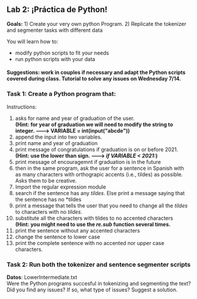 ## Lab 2: ¡Práctica de Python! 

**Goals:** 1) Create your very own python Program. 2) Replicate the tokenizer and segmenter tasks with different data

You will learn how to:
- modify python scripts to fit your needs
- run python scripts with your data

#### Suggestions: work in couples if necessary and adapt the Python scripts covered during class. Tutorial to solve any issues on Wednesday 7/14. 

### Task 1: Create a Python program that:
Instructions:
1. asks for name and year of graduation of the user. <br/>
            **(Hint: for year of graduation we will need to modify the string to integer. ---> VARIABLE = int(input("abcde"))**
2. append the input into two variables. 
3. print name and year of graduation
4. print message of congratulations if graduation is on or before 2021. <br/>
            **(Hint: use the lower than sign. ---> *if VARIABLE < 2021:*)**
5. print message of encouragemnt if graduation is in the future
6. then in the same program, ask the user for a sentence in Spanish with as many characters with orthograpic accents (i.e., tildes) as possible. Asks them to be creative. 
7. Import the regular expression module
8. search if the sentence has any *tildes*. Else print a message saying that the sentence has no *tildes
9. print a message that tells the user that you need to change all the *tildes* to characters with no *tildes*. 
10. substitute all the characters with tildes to no accented characters <br/>
           **(Hint: you might need to use the *re.sub* function several times.**
11. print the sentence without any accented characters
12. change the sentence to lower case
13. print the complete sentence with no accented nor upper case characters. 


### Task 2: Run both the tokenizer and sentence segmenter scripts <br/>
**Datos**: LowerIntermediate.txt <br/>
Were the Python programs succesful in tokenizing and segmenting the text?<br/>
Did you find any issues? If so, what type of issues? Suggest a solution. 
